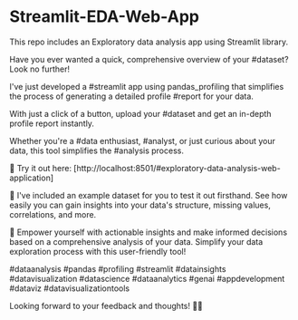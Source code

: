 # Streamlit-EDA-Web-App
This repo includes an Exploratory data analysis app using Streamlit library. 

Have you ever wanted a quick, comprehensive overview of your #dataset? Look no further!

I've just developed a #streamlit app using pandas_profiling that simplifies the process of generating a detailed profile #report for your data.

With just a click of a button, upload your #dataset and get an in-depth profile report instantly. 

Whether you're a #data enthusiast, #analyst, or just curious about your data, this tool simplifies the #analysis process.


🔗 Try it out here: [http://localhost:8501/#exploratory-data-analysis-web-application]

📂 I've included an example dataset for you to test it out firsthand. See how easily you can gain insights into your data's structure, missing values, correlations, and more.

🎯 Empower yourself with actionable insights and make informed decisions based on a comprehensive analysis of your data. Simplify your data exploration process with this user-friendly tool!

#dataanalysis  #pandas #profiling #streamlit  #datainsights  #datavisualization  #datascience  #dataanalytics #genai #appdevelopment #dataviz #datavisualizationtools 

Looking forward to your feedback and thoughts! 🚀✨


